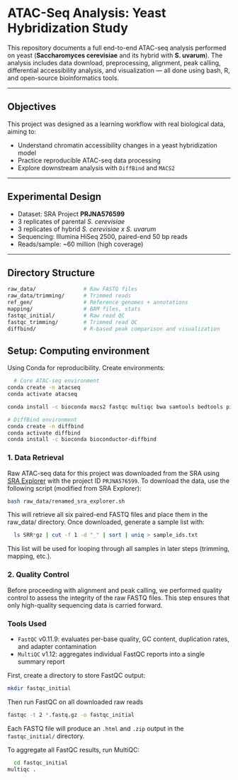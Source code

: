 # ATAC-Seq Analysis: Yeast Hybridization Study

This repository documents a full end-to-end ATAC-seq analysis performed on yeast (**Saccharomyces cerevisiae** and its hybrid with **S. uvarum**). The analysis includes data download, preprocessing, alignment, peak calling, differential accessibility analysis, and visualization — all done using bash, R, and open-source bioinformatics tools.

---
## Objectives

This project was designed as a learning workflow with real biological data, aiming to:

- Understand chromatin accessibility changes in a yeast hybridization model
- Practice reproducible ATAC-seq data processing
- Explore downstream analysis with `DiffBind` and `MACS2`

---

## Experimental Design

- Dataset: SRA Project **PRJNA576599**
- 3 replicates of parental *S. cerevisiae*
- 3 replicates of hybrid *S. cerevisiae x S. uvarum*
- Sequencing: Illumina HiSeq 2500, paired-end 50 bp reads
- Reads/sample: ~60 million (high coverage)

---

## Directory Structure

```bash
raw_data/               # Raw FASTQ files
raw_data/trimming/      # Trimmed reads
ref_gen/                # Reference genomes + annotations
mapping/                # BAM files, stats
fastqc_initial/         # Raw read QC
fastqc_trimming/        # Trimmed read QC
diffbind/               # R-based peak comparison and visualization
```

## Setup: Computing environment
Using Conda for reproducibility. Create environments:
```bash
  # Core ATAC-seq environment
conda create -n atacseq
conda activate atacseq

conda install -c bioconda macs2 fastqc multiqc bwa samtools bedtools picard igv

# DiffBind environment
conda create -n diffbind
conda activate diffbind
conda install -c bioconda bioconductor-diffbind
```
### 1. Data Retrieval
Raw ATAC-seq data for this project was downloaded from the SRA using [SRA Explorer](https://sra-explorer.info/) with the project ID `PRJNA576599`.
To download the data, use the following script (modified from SRA Explorer):

```bash
bash raw_data/renamed_sra_explorer.sh
```
This will retrieve all six paired-end FASTQ files and place them in the raw_data/ directory.
Once downloaded, generate a sample list with:
```bash
  ls SRR*gz | cut -f 1 -d "_" | sort | uniq > sample_ids.txt
```
This list will be used for looping through all samples in later steps (trimming, mapping, etc.).

### 2. Quality Control
Before proceeding with alignment and peak calling, we performed quality control to assess the integrity of the raw FASTQ files. This step ensures that only high-quality sequencing data is carried forward.

### Tools Used

- `FastQC` v0.11.9: evaluates per-base quality, GC content, duplication rates, and adapter contamination
- `MultiQC` v1.12: aggregates individual FastQC reports into a single summary report

First, create a directory to store FastQC output:

```bash
mkdir fastqc_initial
```
Then run FastQC on all downloaded raw reads
```bash
fastqc -t 2 *.fastq.gz -o fastqc_initial
```
Each FASTQ file will produce an `.html` and `.zip` output in the `fastqc_initial/` directory.

To aggregate all FastQC results, run MultiQC:
```bash
  cd fastqc_initial
multiqc .
```



